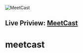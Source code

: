 ![MeetCast](https://i.ibb.co/BLdSLg6/Meet-Cast-1.png)

## Live Priview: [MeetCast](https://meetcast-f74c8.web.app)
# meetcast
